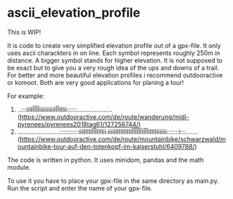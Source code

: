 # ascii_elevation_profile

This is WIP!

It is code to create very simplified elevation profile out of a gpx-file. It only uses ascii charackters in on line.
Each symbol represents roughly 250m in distance. A bigger symbol stands for higher elevation.
It is not supposed to be exact but to give you a very rough idea of the ups and downs of a trail. 
For better and more beautiful elevation profiles i recommend outdooractive or komoot. Both are very good applications for planing a tour!

For example:

1. ..:::iiIIÎÎÎÎIiiiiiiiiiIÎÎIIIii::::::.................... 
 (https://www.outdooractive.com/de/route/wanderung/midi-pyrenees/pyrenees2018tag61/127256744/) 
2. ........................:::::::::::iiIIIIIIÎÎÎIIIIii:iiiiIIIIIIIIIIIÎÎÎÎÎÎIÎÎÎIIIIIIiiiiii:::::::i:::....... 
 (https://www.outdooractive.com/de/route/mountainbike/schwarzwald/mountainbike-tour-auf-den-totenkopf-im-kaiserstuhl/6409788/)


The code is written in python. It uses minidom, pandas and the math module.

To use it you have to place your gpx-file in the same directory as main.py. Run the script and enter the name of your gpx-file. 


 
  


 

